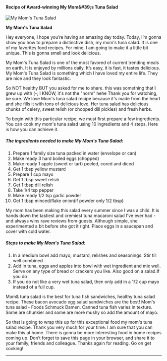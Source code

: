             

#### Recipe of Award-winning My Mom&amp;#39;s Tuna Salad

![My Mom's Tuna Salad](https://img-global.cpcdn.com/recipes/4765042991955968/751x532cq70/my-moms-tuna-salad-recipe-main-photo.jpg)

**My Mom's Tuna Salad**

Hey everyone, I hope you’re having an amazing day today. Today, I’m gonna show you how to prepare a distinctive dish, my mom's tuna salad. It is one of my favorites food recipes. For mine, I am going to make it a little bit unique. This is gonna smell and look delicious.

My Mom's Tuna Salad is one of the most favored of current trending meals on earth. It is enjoyed by millions daily. It’s easy, it is fast, it tastes delicious. My Mom's Tuna Salad is something which I have loved my entire life. They are nice and they look fantastic.

So NOT healthy BUT you asked for me to share. this was something that I grew up with (-; I KNOW, it's not the "norm" hehe Thank you for watching, be sure. We love Mom's tuna salad recipe because it's made from the heart and she fills it with tons of delicious love. Her tuna salad has delicious chunks of celery, sweet relish (or chopped dill pickles) and fresh herbs.

To begin with this particular recipe, we must first prepare a few ingredients. You can cook my mom's tuna salad using 10 ingredients and 4 steps. Here is how you can achieve it.

##### The ingredients needed to make My Mom's Tuna Salad:

1.  Prepare 1 family size tuna packed in water (envelope or can)
2.  Make ready 3 hard boiled eggs (chopped)
3.  Make ready 1 apple (sweet or tart) peeled, cored and diced
4.  Get 1 tbsp yellow mustard
5.  Prepare 1 cup mayo
6.  Get 1 tbsp sweet relsih
7.  Get 1 tbsp dill relish
8.  Take 1/4 tsp pepper
9.  Make ready 1/2 tsp garlic powder
10.  Get 1 tbsp minced/flake onion(if powder only 1/2 tbsp)

My mom has been making this salad every summer since I was a child. It is hands down the tastiest and cremiest tuna macaroni salad I've ever had - and always wins rave reviews from guests. Although simple, she experimented a bit before she got it right. Place eggs in a saucepan and cover with cold water.

##### Steps to make My Mom's Tuna Salad:

1.  In a medium bowl add mayo, mustard, relishes and seasonings. Stir till well combined
2.  Add in tuna, eggs and apples into bowl with wet ingredient and mix well. Serve on any type of bread or crackers you like. Also good on a salad.If you do
3.  If you do not like a very wet tuna salad, then only add in a 1/2 cup mayo instead of a full cup.

Mom& tuna salad is the best for tuna fish sandwiches, healthy tuna salad recipe. These bacon avocado egg salad sandwiches are the best! Mom's tuna salad - Foods Schmuck Damen. Canned tuna fish varies in texture. Some are chunkier and some are more mushy so add the amount of mayo.

So that is going to wrap this up for this exceptional food my mom's tuna salad recipe. Thank you very much for your time. I am sure that you can make this at home. There is gonna be more interesting food in home recipes coming up. Don’t forget to save this page in your browser, and share it to your family, friends and colleague. Thanks again for reading. Go on get cooking!

* * *